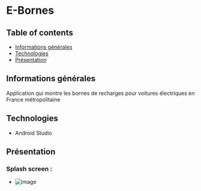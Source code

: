 # E-Bornes
## Table of contents
* [Informations générales](#Informations-générales)
* [Technologies](#technologies)
* [Présentation](#Présentation)

## Informations générales
Application qui montre les bornes de recharges pour voitures électriques en France métropolitaine

## Technologies
* Android Studio

## Présentation
### Splash screen : 
* ![image](https://user-images.githubusercontent.com/60757025/112483340-38e4a580-8d79-11eb-9840-4a5a0e5d01b8.png)
